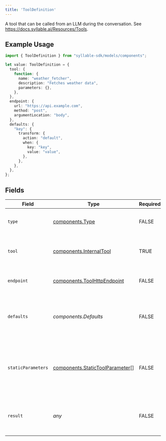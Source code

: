 ```yaml
---
title: 'ToolDefinition'
---
```


A tool that can be called from an LLM during the conversation. See https://docs.syllable.ai/Resources/Tools.

## Example Usage

```typescript
import { ToolDefinition } from "syllable-sdk/models/components";

let value: ToolDefinition = {
  tool: {
    function: {
      name: "weather_fetcher",
      description: "Fetches weather data",
      parameters: {},
    },
  },
  endpoint: {
    url: "https://api.example.com",
    method: "post",
    argumentLocation: "body",
  },
  defaults: {
    "key": {
      transform: {
        action: "default",
        when: {
          key: "key",
          value: "value",
        },
      },
    },
  },
};
```

## Fields

| Field                                                                                              | Type                                                                                               | Required                                                                                           | Description                                                                                        |
| -------------------------------------------------------------------------------------------------- | -------------------------------------------------------------------------------------------------- | -------------------------------------------------------------------------------------------------- | -------------------------------------------------------------------------------------------------- |
| `type`                                                                                             | [components.Type](/sdk-docs/models/components/type)                                                 | FALSE                                                                                 | The action to take when the LLM calls the tool.                                                    |
| `tool`                                                                                             | [components.InternalTool](/sdk-docs/models/components/internaltool)                                 | TRUE                                                                                 | A tool definition to be used by the OpenAI API.                                                    |
| `endpoint`                                                                                         | [components.ToolHttpEndpoint](/sdk-docs/models/components/toolhttpendpoint)                         | FALSE                                                                                 | The configuration for an HTTP API call.                                                            |
| `defaults`                                                                                         | *components.Defaults*                                                                              | FALSE                                                                                 | The default values for the parameters of the function/tool call.                                   |
| `staticParameters`                                                                                 | [components.StaticToolParameter](/sdk-docs/models/components/statictoolparameter)[]                 | FALSE                                                                                 | Parameters for the tool whose values should be set at config time (i.e., not provided by the LLM). |
| `result`                                                                                           | *any*                                                                                              | FALSE                                                                                 | The optional result of the tool call. Only used for `context` tools.                               |
